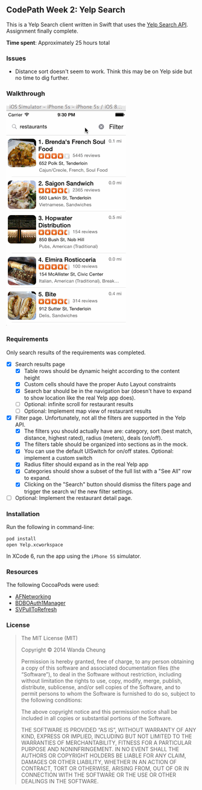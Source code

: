 ## CodePath Week 2: Yelp Search

This is a Yelp Search client written in Swift that uses the [Yelp Search API](http://www.yelp.com/developers/documentation/v2/search_api). Assignment finally complete.

**Time spent**: Approximately 25 hours total

### Issues

* Distance sort doesn't seem to work. Think this may be on Yelp side but no time to dig further.

### Walkthrough

![Walkthrough](CodePathObserver_Yelp.gif)

### Requirements

Only search results of the requirements was completed.

  * [x] Search results page
    * [x] Table rows should be dynamic height according to the content height
    * [x] Custom cells should have the proper Auto Layout constraints
    * [x] Search bar should be in the navigation bar (doesn't have to expand to show location like the real Yelp app does).
    * [ ] Optional: infinite scroll for restaurant results
    * [ ] Optional: Implement map view of restaurant results
  * [x] Filter page. Unfortunately, not all the filters are supported in the Yelp API.
    * [x] The filters you should actually have are: category, sort (best match, distance, highest rated), radius (meters), deals (on/off).
    * [x] The filters table should be organized into sections as in the mock.
    * [x] You can use the default UISwitch for on/off states. Optional: implement a custom switch
    * [x] Radius filter should expand as in the real Yelp app
    * [x] Categories should show a subset of the full list with a "See All" row to expand.
    * [x] Clicking on the "Search" button should dismiss the filters page and trigger the search w/ the new filter settings.
  * [ ] Optional: Implement the restaurant detail page.

### Installation

Run the following in command-line:

```
pod install
open Yelp.xcworkspace
```

In XCode 6, run the app using the `iPhone 5S` simulator.

### Resources

The following CocoaPods were used:

  * [AFNetworking](https://github.com/AFNetworking/AFNetworking)
  * [BDBOAuth1Manager](https://github.com/bdbergeron/BDBOAuth1Manager)
  * [SVPullToRefresh](https://github.com/samvermette/SVPullToRefresh)

### License

> The MIT License (MIT)
>
> Copyright © 2014 Wanda Cheung
>
> Permission is hereby granted, free of charge, to any person obtaining a copy of
> this software and associated documentation files (the “Software”), to deal in
> the Software without restriction, including without limitation the rights to
> use, copy, modify, merge, publish, distribute, sublicense, and/or sell copies of
> the Software, and to permit persons to whom the Software is furnished to do so,
> subject to the following conditions:
>
> The above copyright notice and this permission notice shall be included in all
> copies or substantial portions of the Software.
>
> THE SOFTWARE IS PROVIDED “AS IS”, WITHOUT WARRANTY OF ANY KIND, EXPRESS OR
> IMPLIED, INCLUDING BUT NOT LIMITED TO THE WARRANTIES OF MERCHANTABILITY, FITNESS
> FOR A PARTICULAR PURPOSE AND NONINFRINGEMENT. IN NO EVENT SHALL THE AUTHORS OR
> COPYRIGHT HOLDERS BE LIABLE FOR ANY CLAIM, DAMAGES OR OTHER LIABILITY, WHETHER
> IN AN ACTION OF CONTRACT, TORT OR OTHERWISE, ARISING FROM, OUT OF OR IN
> CONNECTION WITH THE SOFTWARE OR THE USE OR OTHER DEALINGS IN THE SOFTWARE.
